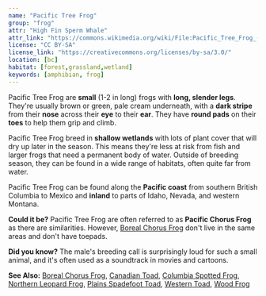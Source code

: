 ```yaml
---
name: "Pacific Tree Frog"
group: "frog"
attr: "High Fin Sperm Whale"
attr_link: "https://commons.wikimedia.org/wiki/File:Pacific_Tree_Frog_(Pseudacris_regilla)_3.JPG"
license: "CC BY-SA"
license_link: "https://creativecommons.org/licenses/by-sa/3.0/"
location: [bc]
habitat: [forest,grassland,wetland]
keywords: [amphibian, frog]
---
```

Pacific Tree Frog are **small** (1-2 in long) frogs with **long, slender legs**. They're usually brown or green, pale cream underneath, with a **dark stripe** from their **nose** across their **eye** to their **ear**. They have **round pads** on their **toes** to help them grip and climb.

Pacific Tree Frog breed in **shallow wetlands** with lots of plant cover that will dry up later in the season. This means they're less at risk from fish and larger frogs that need a permanent body of water. Outside of breeding season, they can be found in a wide range of habitats, often quite far from water.

Pacific Tree Frog can be found along the **Pacific coast** from southern British Columbia to Mexico and **inland** to parts of Idaho, Nevada, and western Montana.

**Could it be?** Pacific Tree Frog are often referred to as **Pacific Chorus Frog** as there are similarities. However, [Boreal Chorus Frog](/herps/borchor/) don't live in the same areas and don't have toepads.

**Did you know?** The male's breeding call is surprisingly loud for such a small animal, and it's often used as a soundtrack in movies and cartoons.

<!-- generated, do not edit -->
**See Also:**
[Boreal Chorus Frog](/herps/borchor/),
[Canadian Toad](/herps/cantoad/),
[Columbia Spotted Frog](/herps/colsfrog/),
[Northern Leopard Frog](/herps/norlfrog/),
[Plains Spadefoot Toad](/herps/plainspade/),
[Western Toad](/herps/westtoad/),
[Wood Frog](/herps/woodfrog/)
